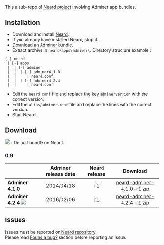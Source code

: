 This a sub-repo of [Neard project](https://github.com/crazy-max/neard) involving Adminer app bundles.

## Installation

* Download and install [Neard](https://github.com/crazy-max/neard).
* If you already have installed Neard, stop it.
* Download [an Adminer bundle](#download).
* Extract archive in `neard\apps\adminer\`. Directory structure example :

```
[-] neard
 | [-] apps
 |  | [-] adminer 
 |  |  | [-] adminer4.1.0
 |  |     | neard.conf
 |  |  | [-] adminer4.2.4
 |  |     | neard.conf
 ```

* Edit the `neard.conf` file and replace the key `adminerVersion` with the correct version.
* Edit the `alias/adminer.conf` file and replace the lines with the correct version. 
* Start Neard.

## Download

![](https://raw.github.com/crazy-max/neard-app-adminer/master/img/star-20160403.png) : Default bundle on Neard.

### 0.9

|                     | Adminer release date | Neard release | Download |
| --------------------|:--------------------:|:-------------:|:--------:|
| **Adminer 4.1.0**   | 2014/04/18 | [r1](https://github.com/crazy-max/neard-app-adminer/releases/tag/r1) | [neard-adminer-4.1.0-r1.zip](https://github.com/crazy-max/neard-app-adminer/releases/download/r1/neard-adminer-4.1.0-r1.zip) |
| **Adminer 4.2.4** ![](https://raw.github.com/crazy-max/neard-app-adminer/master/img/star-20151214.png) | 2016/02/06 | [r1](https://github.com/crazy-max/neard-app-adminer/releases/tag/r1) | [neard-adminer-4.2.4-r1.zip](https://github.com/crazy-max/neard-app-adminer/releases/download/r1/neard-adminer-4.2.4-r1.zip) |

## Issues

Issues must be reported on [Neard repository](https://github.com/crazy-max/neard/issues).<br />
Please read [Found a bug?](https://github.com/crazy-max/neard#found-a-bug) section before reporting an issue.
